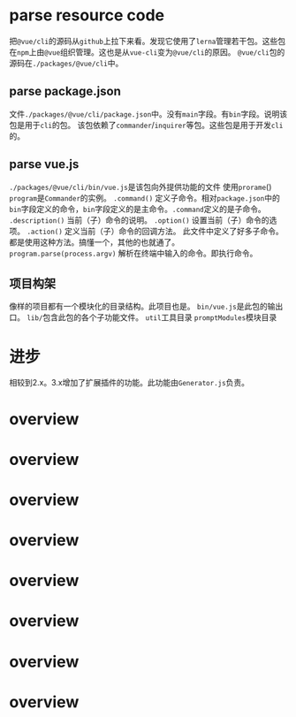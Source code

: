 # parse resource code
把`@vue/cli`的源码从`github`上拉下来看。发现它使用了`lerna`管理若干包。这些包在`npm`上由`@vue`组织管理。这也是从`vue-cli`变为`@vue/cli`的原因。
`@vue/cli`包的源码在`./packages/@vue/cli`中。

## parse package.json
文件`./packages/@vue/cli/package.json`中。没有`main`字段。有`bin`字段。说明该包是用于`cli`的包。
该包依赖了`commander`/`inquirer`等包。这些包是用于开发`cli`的。

## parse vue.js
`./packages/@vue/cli/bin/vue.js`是该包向外提供功能的文件
使用`prorame`()
`program`是`Commander`的实例。
`.command()`       定义子命令。相对`package.json`中的`bin`字段定义的命令，`bin`字段定义的是主命令。`.command`定义的是子命令。
`.description()`   当前（子）命令的说明。
`.option()`        设置当前（子）命令的选项。
`.action()`        定义当前（子）命令的回调方法。
此文件中定义了好多子命令。都是使用这种方法。搞懂一个，其他的也就通了。
`program.parse(process.argv)`   解析在终端中输入的命令。即执行命令。

## 项目构架
像样的项目都有一个模块化的目录结构。此项目也是。
`bin/vue.js`是此包的输出口。
`lib/`包含此包的各个子功能文件。
`util`工具目录
`promptModules`模块目录

# 进步
相较到2.x。3.x增加了扩展插件的功能。此功能由`Generator.js`负责。


# overview
# overview
# overview
# overview
# overview
# overview
# overview
# overview